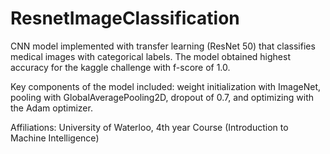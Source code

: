 # ResnetImageClassification
CNN model implemented with transfer learning (ResNet 50) that classifies medical images with categorical labels. The model obtained highest accuracy for the kaggle challenge with f-score of 1.0. 

Key components of the model included: weight initialization with ImageNet, pooling with GlobalAveragePooling2D, dropout of 0.7, and optimizing with the Adam optimizer. 


Affiliations:
University of Waterloo, 4th year Course (Introduction to Machine Intelligence)
